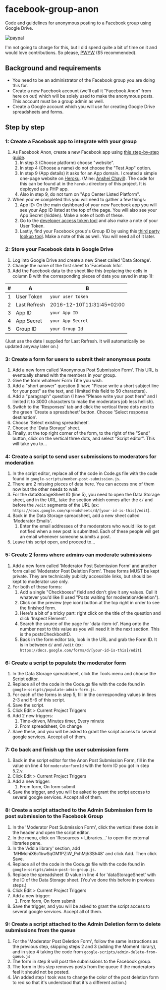 # facebook-group-anon
Code and guidelines for anonymous posting to a Facebook group using Google Drive.

[![paypal](https://www.paypalobjects.com/en_US/i/btn/btn_donate_LG.gif)](https://www.paypal.com/cgi-bin/webscr?cmd=_s-xclick&hosted_button_id=T7B8GJUUWWGGE)

I'm not going to charge for this, but I did spend quite a bit of time on it and would love contributions. So please, [PWYW](https://en.wikipedia.org/wiki/Pay_what_you_want) ($5 recommended).

## Background and requirements
* You need to be an administrator of the Facebook group you are doing this for.
* Create a new Facebook account (we'll call it "Facebook Anon" from here on out) which will be solely used to make the anonymous posts. This account must be a group admin as well.
* Create a Google account which you will use for creating Google Drive spreadsheets and forms.

## Step by step
### 1: Create a Facebook app to integrate with your group
1. As Facebook Anon, create a new Facebook app using [this step-by-step guide](https://www.popwebdesign.net/how-to-create-facebook-app.html). 
    1. In step 3 (Choose platform) choose "website".
    1. In step 4 (Choose a name) do not choose the "Test App" option.
    1. In step 9 (App details) it asks for an App domain. I created a simple one-page website on [Heroku](https://www.heroku.com/). (Mine: [Anshei Chayil](https://anshei-chayil-anon.herokuapp.com/)). The code for this can be found at in the `heroku` directory of this project. It is deployed as a PHP app.
    1. Also in step 9, do not turn on "App Center Listed Platform".
1. When you've completed this you will need to gather a few things:
    1. App ID: On the main dashboard of your new Facebook app you will see your App ID listed at the top of the page. You will also see your App Secret (hidden). Make a note of both of these. 
    1. Go to the [developer access token tool](https://developers.facebook.com/tools/accesstoken/) and also make a note of your User Token.
    1. Lastly, find your Facebook group's Group ID by using this [third party lookup tool](http://lookup-id.com/#). Make a note of this as well. You will need all of it later.
    
### 2: Store your Facebook data in Google Drive
1. Log into Google Drive and create a new Sheet called 'Data Storage'.
1. Change the name of the first sheet to 'Facebook Info'.
1. Add the Facebook data to the sheet like this (replacing the cells in column B with the corresponding pieces of data you saved in step 1): 

#|A | B
--- | --- | ---
1 | User Token | `your user token`
2 | Last Refresh | 2016-12-10T11:31:45+02:00
3 | App ID | `your App ID`
4 | App Secret | `your App Secret`
5 | Group ID | `your Group Id`

(Just use the date I supplied for Last Refresh. It will automatically be updated anyway later on.)

### 3: Create a form for users to submit their anonymous posts
1. Add a new form called 'Anonymous Post Submission Form'. This URL is eventually shared with the members in your group.
1. Give the form whatever Form Title you wish.
1. Add a "short answer" question (I have "Please write a short subject line for your post" as the text, and I limited this field to 50 characters).
1. Add a "paragraph" question (I have "Please write your post here" and I limited it to 3000 characters to make the moderators job less hellish).
1. Switch to the 'Responses' tab and click the vertical three dots next to the green 'Create a spreadsheet' button. Choose 'Select response destination'.
1. Choose 'Select existing spreadsheet'.
1. Choose the 'Data Storage' sheet.
1. Finally, at the top right corner of the form, to the right of the "Send" button, click on the vertical three dots, and select "Script editor". This will take you to...

### 4: Create a script to send user submissions to moderators for moderation
1. In the script editor, replace all of the code in Code.gs file with the code found in `google-scripts/member-post-submission.js`.
1. There are 2 missing pieces of data here. You can access one of them now but the other needs to wait.
1. For the dataStorageSheet ID (line 5), you need to open the Data Storage sheet, and in the URL, take the section which comes after the `d/` and before the `/edit` segments of the URL (ex: `https://docs.google.com/spreadsheets/d/[your-id-is-this]/edit`).
1. Back in the Data Storage spreadsheet, add a new sheet called 'Moderator Emails'.
    1. Enter the email addresses of the moderators who would like to get notified when a new post is submitted. Each of these people will get an email whenever someone submits a post.
1. Leave this script open, and proceed to... 

### 5: Create 2 forms where admins can moderate submissions
1. Add a new form called 'Moderator Post Submission Form' and another form called 'Moderator Post Deletion Form'. These forms MUST be kept private. They are technically publicly accessible links, but should be kept to moderator use only.
1. For both of these forms:
    1. Add a single "Checkboxes" field and don't give it any values. Call it whatever you'd like (I used "Posts waiting for moderation/deletion").
    1. Click on the preview (eye icon) button at the top right in order to see the finished form.
    1. Here's a bit of a tricky part: right click on the title of the question and click 'Inspect Element'.
    1. Search the source of the page for 'data-item-id'. Hang onto the number next to this value as you will need it in the next section. This is the postsCheckboxItD.
    1. Back in the form editor tab, look in the URL and grab the Form ID. It is in between `d/` and `/edit` (ex: `https://docs.google.com/forms/d/[your-id-is-this]/edit`).

### 6: Create a script to populate the moderator form
1. In the Data Storage spreadsheet, click the Tools menu and choose the Script editor.
1. Replace all of the code in the Code.gs file with the code found in `google-scripts/populate-admin-form.js`.
1. For each of the forms in step 5, fill in the corresponding values in lines 2-3 and 5-6 of this script.
1. Save the script.
1. Click Edit > Current Project Triggers
1. Add 2 new triggers:
    1. Time-driven, Minutes timer, Every minute
    1. From spreadsheet, On change
1. Save these, and you will be asked to grant the script access to several google services. Accept all of them.

### 7: Go back and finish up the user submission form
1. Back in the script editor for the Anon Post Submission Form, fill in the value on line 4 for `moderatorFormId` with the form ID you got in step 5.2.v.
1. Click Edit > Current Project Triggers
1. Add a new trigger:
    1. From form, On form submit
1. Save the trigger, and you will be asked to grant the script access to several google services. Accept all of them.

### 8: Create a script attached to the Admin Submission form to post submission to the Facebook Group
1. In the 'Moderator Post Submission Form', click the vertical three dots in the header and open the script editor.
1. In the menu, click on 'Resources > Libraries...' to open the external libraries pane.
1. In the 'Add a library' section, add 'MHMchiX6c1bwSqGM1PZiW_PxhMjh3Sh48' and click Add. Then click Save.
1. Replace all of the code in the Code.gs file with the code found in `google-scripts/admin-post-to-group.js`.
1. Replace the spreadsheet ID value in line 4 for 'dataStorageSheet' with the ID of the Data Storage sheet. (You've done this before in previous steps.)
1. Click Edit > Current Project Triggers
1. Add a new trigger:
    1. From form, On form submit
1. Save the trigger, and you will be asked to grant the script access to several google services. Accept all of them.

### 9: Create a script attached to the Admin Deletion form to delete submissions from the queue 
1. For the 'Moderator Post Deletion Form', follow the same instructions as the previous step, skipping steps 2 and 3 (adding the Moment library), and in step 4 taking the code from `google-scripts/admin-delete-from-queue.js`
1. The form in step 8 will post the submissions to the Facebook group. 
1. The form in this step removes posts from the queue if the moderators feel it should not be posted.
1. (An added step I took was to change the color of the post deletion form to red so that it's understood that it's a different action.)















